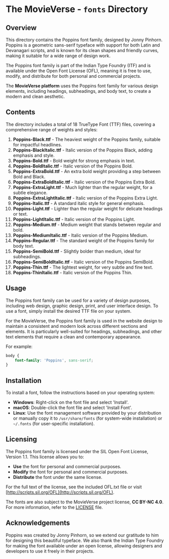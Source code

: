 # The MovieVerse - `fonts` Directory

## Overview

This directory contains the Poppins font family, designed by Jonny Pinhorn. Poppins is a geometric sans-serif typeface with support for both Latin and Devanagari scripts, and is known for its clean shapes and friendly curves, making it suitable for a wide range of design work.

The Poppins font family is part of the Indian Type Foundry (ITF) and is available under the Open Font License (OFL), meaning it is free to use, modify, and distribute for both personal and commercial projects.

The **MovieVerse platform** uses the Poppins font family for various design elements, including headings, subheadings, and body text, to create a modern and clean aesthetic.

## Contents

The directory includes a total of 18 TrueType Font (TTF) files, covering a comprehensive range of weights and styles:

1. **Poppins-Black.ttf** - The heaviest weight of the Poppins family, suitable for impactful headlines.
2. **Poppins-BlackItalic.ttf** - Italic version of the Poppins Black, adding emphasis and style.
3. **Poppins-Bold.ttf** - Bold weight for strong emphasis in text.
4. **Poppins-BoldItalic.ttf** - Italic version of the Poppins Bold.
5. **Poppins-ExtraBold.ttf** - An extra bold weight providing a step between Bold and Black.
6. **Poppins-ExtraBoldItalic.ttf** - Italic version of the Poppins Extra Bold.
7. **Poppins-ExtraLight.ttf** - Much lighter than the regular weight, for a subtle elegance.
8. **Poppins-ExtraLightItalic.ttf** - Italic version of the Poppins Extra Light.
9. **Poppins-Italic.ttf** - A standard italic style for general emphasis.
10. **Poppins-Light.ttf** - Lighter than the regular weight for delicate headings or text.
11. **Poppins-LightItalic.ttf** - Italic version of the Poppins Light.
12. **Poppins-Medium.ttf** - Medium weight that stands between regular and bold.
13. **Poppins-MediumItalic.ttf** - Italic version of the Poppins Medium.
14. **Poppins-Regular.ttf** - The standard weight of the Poppins family for body text.
15. **Poppins-SemiBold.ttf** - Slightly bolder than medium, ideal for subheadings.
16. **Poppins-SemiBoldItalic.ttf** - Italic version of the Poppins SemiBold.
17. **Poppins-Thin.ttf** - The lightest weight, for very subtle and fine text.
18. **Poppins-ThinItalic.ttf** - Italic version of the Poppins Thin.

## Usage

The Poppins font family can be used for a variety of design purposes, including web design, graphic design, print, and user interface design. To use a font, simply install the desired TTF file on your system.

For the MovieVerse, the Poppins font family is used in the website design to maintain a consistent and modern look across different sections and elements. It is particularly well-suited for headings, subheadings, and other text elements that require a clean and contemporary appearance.

For example:

```css
body {
    font-family: 'Poppins', sans-serif;
}
```

## Installation

To install a font, follow the instructions based on your operating system:

- **Windows**: Right-click on the font file and select 'Install'.
- **macOS**: Double-click the font file and select 'Install Font'.
- **Linux**: Use the font management software provided by your distribution or manually copy it to `/usr/share/fonts` (for system-wide installation) or `~/.fonts` (for user-specific installation).

## Licensing

The Poppins font family is licensed under the SIL Open Font License, Version 1.1. This license allows you to:

- **Use** the font for personal and commercial purposes.
- **Modify** the font for personal and commercial purposes.
- **Distribute** the font under the same license.

For the full text of the license, see the included OFL.txt file or visit [http://scripts.sil.org/OFL](http://scripts.sil.org/OFL).

The fonts are also subject to the MovieVerse project license, **CC BY-NC 4.0**. For more information, refer to the [LICENSE](LICENSE.md) file.

## Acknowledgements

Poppins was created by Jonny Pinhorn, so we extend our gratitude to him for designing this beautiful typeface. We also thank the Indian Type Foundry for making the font available under an open license, allowing designers and developers to use it freely in their projects.
